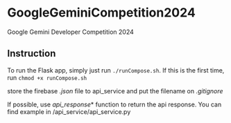 # GoogleGeminiCompetition2024
Google Gemini Developer Competition 2024


## Instruction
To run the Flask app, simply just run `./runCompose.sh`. If this is the first time, run `chmod +x runCompose.sh`

store the firebase *.json* file to api_service and put the filename on *.gitignore*

If possible, use *api_response** function to return the api response. You can find example in /api_service/api_service.py

